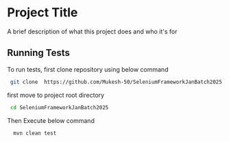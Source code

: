 
# Project Title

A brief description of what this project does and who it's for


## Running Tests

To run tests, first clone repository using below command 

```bash
 git clone  https://github.com/Mukesh-50/SeleniumFrameworkJanBatch2025.git
```

first move to project root directory

```bash
 cd SeleniumFrameworkJanBatch2025
```
Then Execute below command

```bash
  mvn clean test
```
